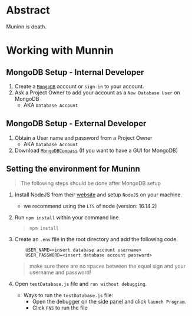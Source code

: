 # Abstract

Muninn is death. 

# Working with Munnin

## MongoDB Setup - Internal Developer
1. Create a [`MongoDB`](https://www.mongodb.com/) account or `sign-in` to your account.
2. Ask a Project Owner to add your account as a `New Database User` on MongoDB
    - AKA `Database Account`

## MongoDB Setup - External Developer
1. Obtain a User name and password from a Project Owner
    - AKA `Database Account`
2. Download [`MongoDBCompass`](https://www.mongodb.com/products/compass) (If you want to have a GUI for MongoDB)

## Setting the environment for Muninn
> The following steps should be done after MongoDB setup

1. Install NodeJS from their [website](https://nodejs.org/en/download/) and setup `NodeJS` on your machine.
    - we recommend using the `LTS` of node (version: 16.14.2)

2. Run `npm install` within your command line.
    > ```npm install```

3. Create an `.env` file in the root directory and add the following code: 
    ``` 
        USER_NAME=<insert database account username>
        USER_PASSWORD=<insert database account password>
    ```
    > make sure there are no spaces between the equal sign and your username and password! 
4. Open `testDatabase.js` file and `run without debugging`.
    - Ways to run the `testDatabase.js` file: 
      - Open the debugger on the side panel and click `launch Program`.
      - Click `FN5` to run the file
  
